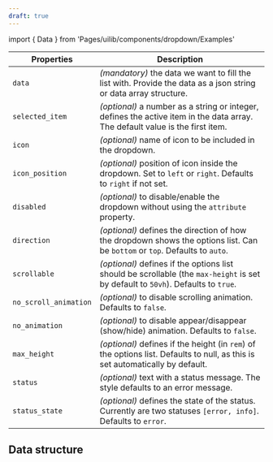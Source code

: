 ```yaml
---
draft: true
---
```


import { Data } from 'Pages/uilib/components/dropdown/Examples'

| Properties            | Description                                                                                                                       |
| --------------------- | --------------------------------------------------------------------------------------------------------------------------------- |
| `data`                | _(mandatory)_ the data we want to fill the list with. Provide the data as a json string or data array structure.                  |
| `selected_item`       | _(optional)_ a number as a string or integer, defines the active item in the data array. The default value is the first item.     |
| `icon`                | _(optional)_ name of icon to be included in the dropdown.                                                                         |
| `icon_position`       | _(optional)_ position of icon inside the dropdown. Set to `left` or `right`. Defaults to `right` if not set.                      |
| `disabled`            | _(optional)_ to disable/enable the dropdown without using the `attribute` property.                                               |
| `direction`           | _(optional)_ defines the direction of how the dropdown shows the options list. Can be `bottom` or `top`. Defaults to `auto`.      |
| `scrollable`          | _(optional)_ defines if the options list should be scrollable (the `max-height` is set by default to `50vh`). Defaults to `true`. |
| `no_scroll_animation` | _(optional)_ to disable scrolling animation. Defaults to `false`.                                                                 |
| `no_animation`        | _(optional)_ to disable appear/disappear (show/hide) animation. Defaults to `false`.                                              |
| `max_height`          | _(optional)_ defines if the height (in `rem`) of the options list. Defaults to null, as this is set automatically by default.     |
| `status`              | _(optional)_ text with a status message. The style defaults to an error message.                                                  |
| `status_state`        | _(optional)_ defines the state of the status. Currently are two statuses `[error, info]`. Defaults to `error`.                    |

## Data structure

<Data />
